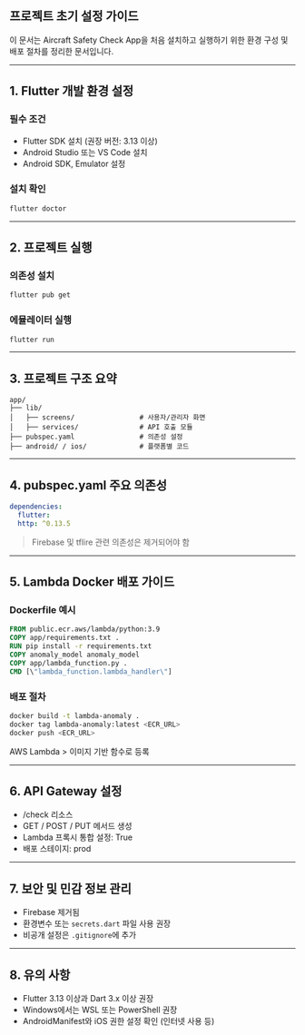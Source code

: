 ## 프로젝트 초기 설정 가이드

이 문서는 Aircraft Safety Check App을 처음 설치하고 실행하기 위한 환경 구성 및 배포 절차를 정리한 문서입니다.

---

## 1. Flutter 개발 환경 설정

### 필수 조건

- Flutter SDK 설치 (권장 버전: 3.13 이상)
- Android Studio 또는 VS Code 설치
- Android SDK, Emulator 설정

### 설치 확인

```bash
flutter doctor
```

---

## 2. 프로젝트 실행

### 의존성 설치

```bash
flutter pub get
```

### 에뮬레이터 실행

```bash
flutter run
```

---

## 3. 프로젝트 구조 요약

```
app/
├── lib/
│   ├── screens/                # 사용자/관리자 화면
│   ├── services/               # API 호출 모듈
├── pubspec.yaml                # 의존성 설정
├── android/ / ios/             # 플랫폼별 코드
```

---

## 4. pubspec.yaml 주요 의존성

```yaml
dependencies:
  flutter:
  http: ^0.13.5
```

> Firebase 및 tflire 관련 의존성은 제거되어야 함

---

## 5. Lambda Docker 배포 가이드

### Dockerfile 예시

```dockerfile
FROM public.ecr.aws/lambda/python:3.9
COPY app/requirements.txt .
RUN pip install -r requirements.txt
COPY anomaly_model anomaly_model
COPY app/lambda_function.py .
CMD [\"lambda_function.lambda_handler\"]
```

### 배포 절차

```bash
docker build -t lambda-anomaly .
docker tag lambda-anomaly:latest <ECR_URL>
docker push <ECR_URL>
```

AWS Lambda > 이미지 기반 함수로 등록

---

## 6. API Gateway 설정

- /check 리소스
- GET / POST / PUT 메서드 생성
- Lambda 프록시 통합 설정: True
- 배포 스테이지: prod

---

## 7. 보안 및 민감 정보 관리

- Firebase 제거됨
- 환경변수 또는 `secrets.dart` 파일 사용 권장
- 비공개 설정은 `.gitignore`에 추가

---

## 8. 유의 사항

- Flutter 3.13 이상과 Dart 3.x 이상 권장
- Windows에서는 WSL 또는 PowerShell 권장
- AndroidManifest와 iOS 권한 설정 확인 (인터넷 사용 등)
